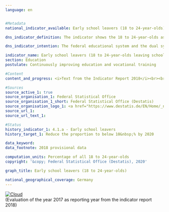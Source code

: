 ```yaml
---                   
language: en                   


#Metadata                   
national_indicator_available: Early school leavers (18 to 24-year-olds)                   

dns_indicator_definition: The indicator shows the 18 to 24-year-olds as a proportion of all people in the same age group who currently do not attend any school or an institution of higher education, who are not attending any continuing education/training programmes and who have not completed upper secondary education (ISCED level 3 - university entrance qualification or completed course of vocational training).                   

dns_indicator_intention: The federal educational system and the dual system of vocational training are the cornerstones of future-orientated qualifications for young people in Germany. Failure to complete school or vocational training poses a risk of poverty and places a strain on the social welfare systems. In line with the “Europe 2020” strategy of the European Union, the German Government has therefore set itself the target of reducing the proportion of early school leavers among all persons in the same age group to below 10&nbsp;% by 2020.                   

indicator_name: Early school leavers (18 to 24-year-olds leaving school without graduation)                   
section: Education                   
postulate: Continuously improving education and vocational training                   

#Content                    
content_and_progress: <i>Text from the Indicator Report 2018</i><br><br>The term “early school leavers” does not refer to the young “high achievers”, who obtain a school leaving certificate before the regular period of schooling ends. Nor should the term be confused with school drop-outs. On the contrary, it refers to people between 18 and 24 years of age who neither have obtained a higher education entrance qualification such as “Abitur” or “Fachhochschulreife” (for universities in general or universities of applied sciences), nor have completed vocational training and who are not attending initial and continuing education/ training programmes. This means that even those young people who, for example, have successfully completed “Hauptschule” or “Realschule” (lower secondary education, ISCED level 2) but are no longer participating in the education process are also counted as early school leavers. Moreover, it is not possible to conclude what type of educational institution they last attended and at what time.<br><br>The information originates from the microcensus, whose annual sample survey covers 1&nbsp;% of the population. The annual school statistics, which is a coordinated Länder statistics, provides supplementary information also published by the Federal Statistical Office.<br><br>In 2017, according to provisional results, the indicator value was 10.1&nbsp;%, i.e. there were a total of 614,000 young people without completed upper secondary education who were not or no longer undergoing (vocational) training or continuing education. The 2020 target has not yet been achieved.<br><br>Between 1999 and 2005, the gender-specific indicator values deviated from the total values to varying degrees and in different directions. Since 2006, there have been fewer women than men leaving school early without a certificate of completion. For instance, the figures were 9.0&nbsp;% for women and 11.1&nbsp;% for men in 2017.<br><br>According to school statistics, a total of around 52,685 young people (6.6&nbsp;% of the resident population of the same age) left school without a “Hauptschule” certificate in 2016. Compared with 1999, this is a decline of somewhat more than a third. Here, too, the share of young women continues to be considerably lower (4.8&nbsp;%) than that of young men (8.6&nbsp;%).<br><br>Among school leavers with a school certificate, 16.9&nbsp;% (134,389) of the resident population of the same age hold a secondary general school certificate, 44.8&nbsp;% (356,812) a school leaving certificate after year 10, 32.5&nbsp;% (287,298) a general university entrance qualification and 0.1&nbsp;% (628) an entrance qualification for universities of applied sciences – all data referring to 2017. Since 1999, two types of certificates have seen particularly large changes over the course of time. Thus, the share of people with a secondary general school certificate fell by 9.2 percentage points, while the share of people with university entrance qualification rose by 7.8 percentage points (both as a proportion of the population of the same age).<br><br>Another indicator that relates to this subject matter is 10.1 “Foreign school graduates”.                   

#Sources
source_active_1: true                           
source_organisation_1: Federal Statistical Office                           
source_organisation_1_short: Federal Statistical Office (Destatis)                           
source_organisation_logo_1: <a href="https://www.destatis.de/EN/Home/_node.html"><img src="https://g205sdgs.github.io/sdg-indicators/public/LogosEn/destatis.png" alt="Logo Federal Statistical Office (Destatis)" title="Click here to visit the homepage of the organization" /></a>                           
source_url_1:                            
source_url_text_1:                            

#Status                   
history_indicator_1: 4.1.a - Early school leavers                   
history_target_1: Reduce the proportion to below 10&nbsp;% by 2020 

data_keyword:                    
data_footnote: 2018 provisional data                   

computation_units: Percentage of all 18 to 24-year-olds                   
copyright: '&copy; Federal Statistical Office (Destatis), 2020'                   

graph_title: Early school leavers (18 to 24-year-olds)                   

national_geographical_coverage: Germany                   
---
```

<div>                           
  <div class="my-header">                           
    <a href="https://sustainabledevelopment-deutschland.github.io/en/status/"><img src="https://g205sdgs.github.io/sdg-indicators/public/Wettersymbole/Wolke.png" title="The indicator is moving in the right direction but if the trend continues, the target value will be missed by more than 20&nbsp;% in the target year" alt="Cloud" />                           
    </a>                           
  </div>
  <div class="my-header-note">
    <span>(Evaluation of the year 2017 as reporting year from the indicator report 2018)</span>
  </div>                           
</div>